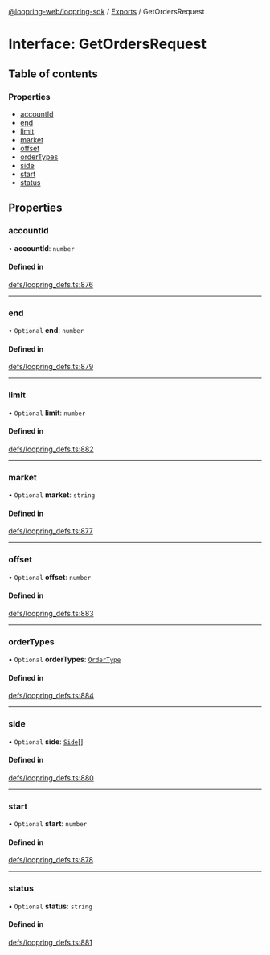 [@loopring-web/loopring-sdk](../README.md) / [Exports](../modules.md) / GetOrdersRequest

# Interface: GetOrdersRequest

## Table of contents

### Properties

- [accountId](GetOrdersRequest.md#accountid)
- [end](GetOrdersRequest.md#end)
- [limit](GetOrdersRequest.md#limit)
- [market](GetOrdersRequest.md#market)
- [offset](GetOrdersRequest.md#offset)
- [orderTypes](GetOrdersRequest.md#ordertypes)
- [side](GetOrdersRequest.md#side)
- [start](GetOrdersRequest.md#start)
- [status](GetOrdersRequest.md#status)

## Properties

### accountId

• **accountId**: `number`

#### Defined in

[defs/loopring_defs.ts:876](https://github.com/Loopring/loopring_sdk/blob/b7df545/src/defs/loopring_defs.ts#L876)

___

### end

• `Optional` **end**: `number`

#### Defined in

[defs/loopring_defs.ts:879](https://github.com/Loopring/loopring_sdk/blob/b7df545/src/defs/loopring_defs.ts#L879)

___

### limit

• `Optional` **limit**: `number`

#### Defined in

[defs/loopring_defs.ts:882](https://github.com/Loopring/loopring_sdk/blob/b7df545/src/defs/loopring_defs.ts#L882)

___

### market

• `Optional` **market**: `string`

#### Defined in

[defs/loopring_defs.ts:877](https://github.com/Loopring/loopring_sdk/blob/b7df545/src/defs/loopring_defs.ts#L877)

___

### offset

• `Optional` **offset**: `number`

#### Defined in

[defs/loopring_defs.ts:883](https://github.com/Loopring/loopring_sdk/blob/b7df545/src/defs/loopring_defs.ts#L883)

___

### orderTypes

• `Optional` **orderTypes**: [`OrderType`](../enums/OrderType.md)

#### Defined in

[defs/loopring_defs.ts:884](https://github.com/Loopring/loopring_sdk/blob/b7df545/src/defs/loopring_defs.ts#L884)

___

### side

• `Optional` **side**: [`Side`](../enums/Side.md)[]

#### Defined in

[defs/loopring_defs.ts:880](https://github.com/Loopring/loopring_sdk/blob/b7df545/src/defs/loopring_defs.ts#L880)

___

### start

• `Optional` **start**: `number`

#### Defined in

[defs/loopring_defs.ts:878](https://github.com/Loopring/loopring_sdk/blob/b7df545/src/defs/loopring_defs.ts#L878)

___

### status

• `Optional` **status**: `string`

#### Defined in

[defs/loopring_defs.ts:881](https://github.com/Loopring/loopring_sdk/blob/b7df545/src/defs/loopring_defs.ts#L881)
